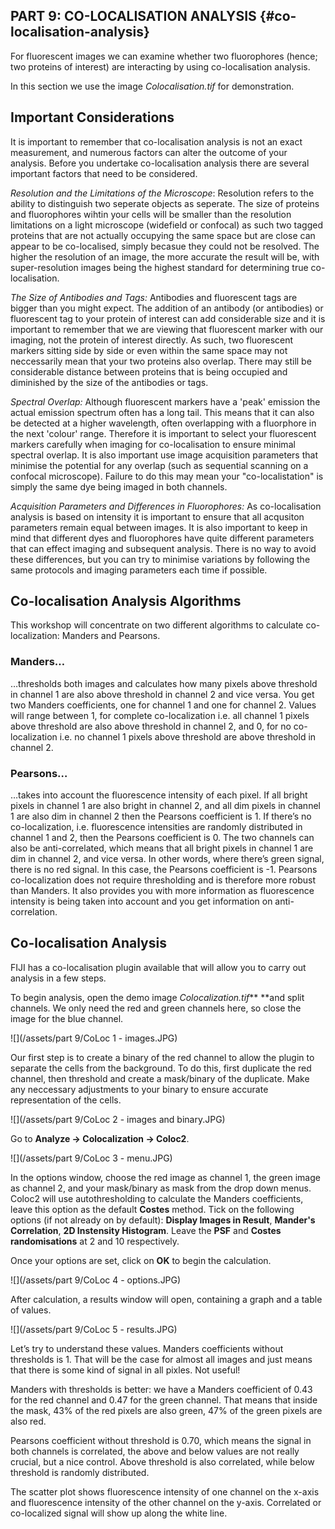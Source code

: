 ## PART 9: CO-LOCALISATION ANALYSIS {#co-localisation-analysis}

For fluorescent images we can examine whether two fluorophores \(hence; two proteins of interest\) are interacting by using co-localisation analysis.

In this section we use the image _Colocalisation.tif_ for demonstration.

## Important Considerations

It is important to remember that co-localisation analysis is not an exact measurement, and numerous factors can alter the outcome of your analysis. Before you undertake co-localisation analysis there are several important factors that need to be considered.

_Resolution and the Limitations of the Microscope_: Resolution refers to the ability to distinguish two seperate objects as seperate. The size of proteins and fluorophores wihtin your cells will be smaller than the resolution limitations on a light microscope \(widefield or confocal\) as such two tagged proteins that are not actually occupying the same space but are close can appear to be co-localised, simply becasue they could not be resolved. The higher the resolution of an image, the more accurate the result will be, with super-resolution images being the highest standard for determining true co-localisation.

_The Size of Antibodies and Tags:_ Antibodies and fluorescent tags are bigger than you might expect. The addition of an antibody \(or antibodies\) or fluorescent tag to your protein of interest can add considerable size and it is important to remember that we are viewing that fluorescent marker with our imaging, not the protein of interest directly. As such, two fluorescent markers sitting side by side or even within the same space may not neccessarily mean that your two proteins also overlap. There may still be considerable distance between proteins that is being occupied and diminished by the size of the antibodies or tags.

_Spectral Overlap:_ Although fluorescent markers have a 'peak' emission the actual emission spectrum often has a long tail. This means that it can also be detected at a higher wavelength, often overlapping with a fluorphore in the next 'colour' range. Therefore it is important to select your fluorescent markers carefully when imaging for co-localisation to ensure minimal spectral overlap. It is also important use image acquisition parameters that minimise the potential for any overlap \(such as sequential scanning on a confocal microscope\). Failure to do this may mean your "co-localistation" is simply the same dye being imaged in both channels.

_Acquisition Parameters and Differences in Fluorophores:_ As co-localisation analysis is based on intensity it is important to ensure that all acqusiton parameters remain equal between images. It is also important to keep in mind that different dyes and fluorophores have quite different parameters that can effect imaging and subsequent analysis. There is no way to avoid these differences, but you can try to minimise variations by following the same protocols and imaging parameters each time if possible.

## Co-localisation Analysis Algorithms

This workshop will concentrate on two different algorithms to calculate co-localization: Manders and Pearsons.

### Manders…

…thresholds both images and calculates how many pixels above threshold in channel 1 are also above threshold in channel 2 and vice versa. You get two Manders coefficients, one for channel 1 and one for channel 2. Values will range between 1, for complete co-localization i.e. all channel 1 pixels above threshold are also above threshold in channel 2, and 0, for no co-localization i.e. no channel 1 pixels above threshold are above threshold in channel 2.

### Pearsons…

…takes into account the fluorescence intensity of each pixel. If all bright pixels in channel 1 are also bright in channel 2, and all dim pixels in channel 1 are also dim in channel 2 then the Pearsons coefficient is 1. If there’s no co-localization, i.e. fluorescence intensities are randomly distributed in channel 1 and 2, then the Pearsons coefficient is 0. The two channels can also be anti-correlated, which means that all bright pixels in channel 1 are dim in channel 2, and vice versa. In other words, where there’s green signal, there is no red signal. In this case, the Pearsons coefficient is -1. Pearsons co-localization does not require thresholding and is therefore more robust than Manders. It also provides you with more information as fluorescence intensity is being taken into account and you get information on anti-correlation.

## Co-localisation Analysis

FIJI has a co-localisation plugin available that will allow you to carry out analysis in a few steps.

To begin analysis, open the demo image _Colocalization.tif_** **and split channels. We only need the red and green channels here, so close the image for the blue channel.

![](/assets/part 9/CoLoc 1 - images.JPG)

Our first step is to create a binary of the red channel to allow the plugin to separate the cells from the background. To do this, first duplicate the red channel, then threshold and create a mask/binary of the duplicate. Make any neccessary adjustments to your binary to ensure accurate representation of the cells.

![](/assets/part 9/CoLoc 2 - images and binary.JPG)

Go to **Analyze -&gt; Colocalization -&gt; Coloc2**.

![](/assets/part 9/CoLoc 3 - menu.JPG)

In the options window, choose the red image as channel 1, the green image as channel 2, and your mask/binary as mask from the drop down menus. Coloc2 will use autothresholding to calculate the Manders coefficients, leave this option as the default **Costes** method. Tick on the following options \(if not already on by default\): **Display Images in Result**, **Mander's Correlation**,  **2D Instensity Histogram**. Leave the **PSF** and **Costes randomisations** at 2 and 10 respectively.

Once your options are set, click on **OK** to begin the calculation.

![](/assets/part 9/CoLoc 4 - options.JPG)

After calculation, a results window will open, containing a graph and a table of values.

![](/assets/part 9/CoLoc 5 - results.JPG)

Let’s try to understand these values. Manders coefficients without thresholds is 1. That will be the case for almost all images and just means that there is some kind of signal in all pixles. Not useful!

Manders with thresholds is better: we have a Manders coefficient of 0.43 for the red channel and 0.47 for the green channel. That means that inside the mask, 43% of the red pixels are also green, 47% of the green pixels are also red.

Pearsons coefficient without threshold is 0.70, which means the signal in both channels is correlated, the above and below values are not really crucial, but a nice control. Above threshold is also correlated, while below threshold is randomly distributed.

The scatter plot shows fluorescence intensity of one channel on the x-axis and fluorescence intensity of the other channel on the y-axis. Correlated or co-localized signal will show up along the white line.

